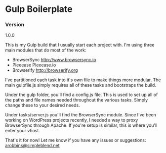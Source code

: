 # Gulp Boilerplate
### Version
1.0.0

This is my Gulp build that I usually start each project with. I'm using three main modules that do most of the work:
  - BrowserSync http://www.browsersync.io
  - Pleeease Pleeease.io
  - Browserify http://browserify.org

I've partitioned each task into it's own file to make things more modular. The main gulpfile.js simply requires all of these tasks and bootstraps the build.

Under the gulp folder, you'll find a config.js file. This is used to set up all of the paths and file names needed throughout the various tasks. Simply change these to your desired needs.

Under tasks/server.js you'll find the BrowserSync module. Since I've been working on WordPress projects recently, I needed a way to proxy BrowserSync through Apache. If you're setup is similar, this is where you'll enter your vhost.

That's it for now! Let me know if you have any issues or suggestions: arobbins@simpleblend.net